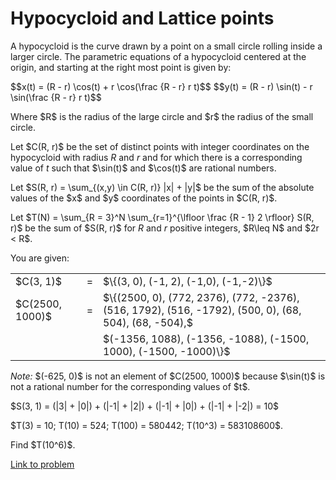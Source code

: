 # Hypocycloid and Lattice points

<p>A hypocycloid is the curve drawn by a point on a small circle rolling inside a larger circle. The parametric equations of a hypocycloid centered at the origin, and starting at the right most point is given by:</p>

<p>$$x(t) = (R - r) \cos(t) + r \cos(\frac {R - r} r t)$$
$$y(t) = (R - r) \sin(t) - r \sin(\frac {R - r} r t)$$</p>

<p>Where $R$ is the radius of the large circle and $r$ the radius of the small circle.</p>

<p>Let $C(R, r)$ be the set of distinct points with integer coordinates on the hypocycloid with radius <var>R</var> and <var>r</var> and for which there is a corresponding value of <var>t</var> such that $\sin(t)$ and $\cos(t)$ are rational numbers.</p>
<p>
Let $S(R, r) = \sum_{(x,y) \in C(R, r)} |x| + |y|$ be the sum of the absolute values of the $x$ and $y$ coordinates of the points in $C(R, r)$.</p>

<p>Let $T(N) = \sum_{R = 3}^N \sum_{r=1}^{\lfloor \frac {R - 1} 2 \rfloor} S(R, r)$ be the sum of $S(R, r)$ for <var>R</var> and <var>r</var> positive integers, $R\leq N$  and $2r &lt; R$.</p>

<p>You are given:</p>
<table><tr><td class="right">$C(3, 1)$</td><td>=</td><td>$\{(3, 0), (-1, 2), (-1,0), (-1,-2)\}$</td>
</tr><tr><td>$C(2500, 1000)$</td><td>=</td><td>$\{(2500, 0), (772, 2376), (772, -2376), (516, 1792), (516, -1792), (500, 0), (68, 504), (68, -504),$</td>
</tr><tr><td colspan="2"> </td><td>$(-1356, 1088), (-1356, -1088), (-1500, 1000), (-1500, -1000)\}$</td>
</tr></table><p><i>Note:</i> $(-625, 0)$ is not an element of $C(2500, 1000)$ because $\sin(t)$ is not a rational number for the corresponding values of $t$.</p>

<p>$S(3, 1) = (|3| + |0|) + (|-1| + |2|) + (|-1| + |0|) + (|-1| + |-2|) = 10$</p>

<p>$T(3) = 10; T(10) = 524; T(100) = 580442; T(10^3) = 583108600$.</p>

<p>Find $T(10^6)$.</p>

[Link to problem](https://projecteuler.net/problem=450)
